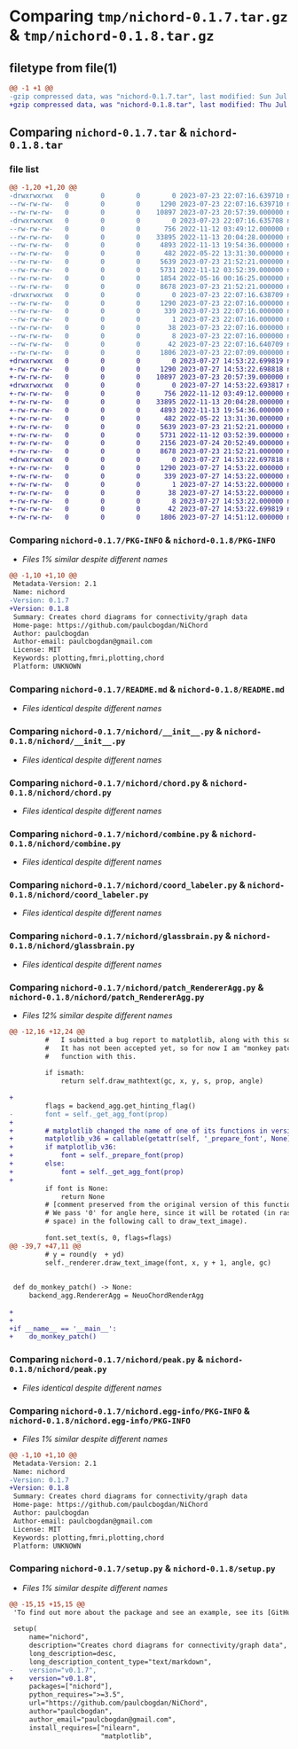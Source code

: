 # Comparing `tmp/nichord-0.1.7.tar.gz` & `tmp/nichord-0.1.8.tar.gz`

## filetype from file(1)

```diff
@@ -1 +1 @@
-gzip compressed data, was "nichord-0.1.7.tar", last modified: Sun Jul 23 22:07:16 2023, max compression
+gzip compressed data, was "nichord-0.1.8.tar", last modified: Thu Jul 27 14:53:22 2023, max compression
```

## Comparing `nichord-0.1.7.tar` & `nichord-0.1.8.tar`

### file list

```diff
@@ -1,20 +1,20 @@
-drwxrwxrwx   0        0        0        0 2023-07-23 22:07:16.639710 nichord-0.1.7/
--rw-rw-rw-   0        0        0     1290 2023-07-23 22:07:16.639710 nichord-0.1.7/PKG-INFO
--rw-rw-rw-   0        0        0    10897 2023-07-23 20:57:39.000000 nichord-0.1.7/README.md
-drwxrwxrwx   0        0        0        0 2023-07-23 22:07:16.635708 nichord-0.1.7/nichord/
--rw-rw-rw-   0        0        0      756 2022-11-12 03:49:12.000000 nichord-0.1.7/nichord/__init__.py
--rw-rw-rw-   0        0        0    33895 2022-11-13 20:04:28.000000 nichord-0.1.7/nichord/chord.py
--rw-rw-rw-   0        0        0     4893 2022-11-13 19:54:36.000000 nichord-0.1.7/nichord/combine.py
--rw-rw-rw-   0        0        0      482 2022-05-22 13:31:30.000000 nichord-0.1.7/nichord/convert.py
--rw-rw-rw-   0        0        0     5639 2023-07-23 21:52:21.000000 nichord-0.1.7/nichord/coord_labeler.py
--rw-rw-rw-   0        0        0     5731 2022-11-12 03:52:39.000000 nichord-0.1.7/nichord/glassbrain.py
--rw-rw-rw-   0        0        0     1854 2022-05-16 00:16:25.000000 nichord-0.1.7/nichord/patch_RendererAgg.py
--rw-rw-rw-   0        0        0     8678 2023-07-23 21:52:21.000000 nichord-0.1.7/nichord/peak.py
-drwxrwxrwx   0        0        0        0 2023-07-23 22:07:16.638709 nichord-0.1.7/nichord.egg-info/
--rw-rw-rw-   0        0        0     1290 2023-07-23 22:07:16.000000 nichord-0.1.7/nichord.egg-info/PKG-INFO
--rw-rw-rw-   0        0        0      339 2023-07-23 22:07:16.000000 nichord-0.1.7/nichord.egg-info/SOURCES.txt
--rw-rw-rw-   0        0        0        1 2023-07-23 22:07:16.000000 nichord-0.1.7/nichord.egg-info/dependency_links.txt
--rw-rw-rw-   0        0        0       38 2023-07-23 22:07:16.000000 nichord-0.1.7/nichord.egg-info/requires.txt
--rw-rw-rw-   0        0        0        8 2023-07-23 22:07:16.000000 nichord-0.1.7/nichord.egg-info/top_level.txt
--rw-rw-rw-   0        0        0       42 2023-07-23 22:07:16.640709 nichord-0.1.7/setup.cfg
--rw-rw-rw-   0        0        0     1806 2023-07-23 22:07:09.000000 nichord-0.1.7/setup.py
+drwxrwxrwx   0        0        0        0 2023-07-27 14:53:22.699819 nichord-0.1.8/
+-rw-rw-rw-   0        0        0     1290 2023-07-27 14:53:22.698818 nichord-0.1.8/PKG-INFO
+-rw-rw-rw-   0        0        0    10897 2023-07-23 20:57:39.000000 nichord-0.1.8/README.md
+drwxrwxrwx   0        0        0        0 2023-07-27 14:53:22.693817 nichord-0.1.8/nichord/
+-rw-rw-rw-   0        0        0      756 2022-11-12 03:49:12.000000 nichord-0.1.8/nichord/__init__.py
+-rw-rw-rw-   0        0        0    33895 2022-11-13 20:04:28.000000 nichord-0.1.8/nichord/chord.py
+-rw-rw-rw-   0        0        0     4893 2022-11-13 19:54:36.000000 nichord-0.1.8/nichord/combine.py
+-rw-rw-rw-   0        0        0      482 2022-05-22 13:31:30.000000 nichord-0.1.8/nichord/convert.py
+-rw-rw-rw-   0        0        0     5639 2023-07-23 21:52:21.000000 nichord-0.1.8/nichord/coord_labeler.py
+-rw-rw-rw-   0        0        0     5731 2022-11-12 03:52:39.000000 nichord-0.1.8/nichord/glassbrain.py
+-rw-rw-rw-   0        0        0     2156 2023-07-24 20:52:49.000000 nichord-0.1.8/nichord/patch_RendererAgg.py
+-rw-rw-rw-   0        0        0     8678 2023-07-23 21:52:21.000000 nichord-0.1.8/nichord/peak.py
+drwxrwxrwx   0        0        0        0 2023-07-27 14:53:22.697818 nichord-0.1.8/nichord.egg-info/
+-rw-rw-rw-   0        0        0     1290 2023-07-27 14:53:22.000000 nichord-0.1.8/nichord.egg-info/PKG-INFO
+-rw-rw-rw-   0        0        0      339 2023-07-27 14:53:22.000000 nichord-0.1.8/nichord.egg-info/SOURCES.txt
+-rw-rw-rw-   0        0        0        1 2023-07-27 14:53:22.000000 nichord-0.1.8/nichord.egg-info/dependency_links.txt
+-rw-rw-rw-   0        0        0       38 2023-07-27 14:53:22.000000 nichord-0.1.8/nichord.egg-info/requires.txt
+-rw-rw-rw-   0        0        0        8 2023-07-27 14:53:22.000000 nichord-0.1.8/nichord.egg-info/top_level.txt
+-rw-rw-rw-   0        0        0       42 2023-07-27 14:53:22.699819 nichord-0.1.8/setup.cfg
+-rw-rw-rw-   0        0        0     1806 2023-07-27 14:51:12.000000 nichord-0.1.8/setup.py
```

### Comparing `nichord-0.1.7/PKG-INFO` & `nichord-0.1.8/PKG-INFO`

 * *Files 1% similar despite different names*

```diff
@@ -1,10 +1,10 @@
 Metadata-Version: 2.1
 Name: nichord
-Version: 0.1.7
+Version: 0.1.8
 Summary: Creates chord diagrams for connectivity/graph data
 Home-page: https://github.com/paulcbogdan/NiChord
 Author: paulcbogdan
 Author-email: paulcbogdan@gmail.com
 License: MIT
 Keywords: plotting,fmri,plotting,chord
 Platform: UNKNOWN
```

### Comparing `nichord-0.1.7/README.md` & `nichord-0.1.8/README.md`

 * *Files identical despite different names*

### Comparing `nichord-0.1.7/nichord/__init__.py` & `nichord-0.1.8/nichord/__init__.py`

 * *Files identical despite different names*

### Comparing `nichord-0.1.7/nichord/chord.py` & `nichord-0.1.8/nichord/chord.py`

 * *Files identical despite different names*

### Comparing `nichord-0.1.7/nichord/combine.py` & `nichord-0.1.8/nichord/combine.py`

 * *Files identical despite different names*

### Comparing `nichord-0.1.7/nichord/coord_labeler.py` & `nichord-0.1.8/nichord/coord_labeler.py`

 * *Files identical despite different names*

### Comparing `nichord-0.1.7/nichord/glassbrain.py` & `nichord-0.1.8/nichord/glassbrain.py`

 * *Files identical despite different names*

### Comparing `nichord-0.1.7/nichord/patch_RendererAgg.py` & `nichord-0.1.8/nichord/patch_RendererAgg.py`

 * *Files 12% similar despite different names*

```diff
@@ -12,16 +12,24 @@
         #   I submitted a bug report to matplotlib, along with this solution.
         #   It has not been accepted yet, so for now I am "monkey patching" the
         #   function with this.
 
         if ismath:
             return self.draw_mathtext(gc, x, y, s, prop, angle)
 
+
         flags = backend_agg.get_hinting_flag()
-        font = self._get_agg_font(prop)
+
+        # matplotlib changed the name of one of its functions in version 3.6
+        matplotlib_v36 = callable(getattr(self, '_prepare_font', None))
+        if matplotlib_v36:
+            font = self._prepare_font(prop)
+        else:
+            font = self._get_agg_font(prop)
+
         if font is None:
             return None
         # [comment preserved from the original version of this function]
         # We pass '0' for angle here, since it will be rotated (in raster
         # space) in the following call to draw_text_image).
 
         font.set_text(s, 0, flags=flags)
@@ -39,7 +47,11 @@
         # y = round(y  + yd)
         self._renderer.draw_text_image(font, x, y + 1, angle, gc)
 
 
 def do_monkey_patch() -> None:
     backend_agg.RendererAgg = NeuoChordRenderAgg
 
+
+
+if __name__ == '__main__':
+    do_monkey_patch()
```

### Comparing `nichord-0.1.7/nichord/peak.py` & `nichord-0.1.8/nichord/peak.py`

 * *Files identical despite different names*

### Comparing `nichord-0.1.7/nichord.egg-info/PKG-INFO` & `nichord-0.1.8/nichord.egg-info/PKG-INFO`

 * *Files 1% similar despite different names*

```diff
@@ -1,10 +1,10 @@
 Metadata-Version: 2.1
 Name: nichord
-Version: 0.1.7
+Version: 0.1.8
 Summary: Creates chord diagrams for connectivity/graph data
 Home-page: https://github.com/paulcbogdan/NiChord
 Author: paulcbogdan
 Author-email: paulcbogdan@gmail.com
 License: MIT
 Keywords: plotting,fmri,plotting,chord
 Platform: UNKNOWN
```

### Comparing `nichord-0.1.7/setup.py` & `nichord-0.1.8/setup.py`

 * *Files 1% similar despite different names*

```diff
@@ -15,15 +15,15 @@
 'To find out more about the package and see an example, see its [GitHub repo](https://github.com/paulcbogdan/NiChord).'
 
 setup(
     name="nichord",
     description="Creates chord diagrams for connectivity/graph data",
     long_description=desc,
     long_description_content_type="text/markdown",
-    version="v0.1.7",
+    version="v0.1.8",
     packages=["nichord"],
     python_requires=">=3.5",
     url="https://github.com/paulcbogdan/NiChord",
     author="paulcbogdan",
     author_email="paulcbogdan@gmail.com",
     install_requires=["nilearn",
                       "matplotlib",
```

